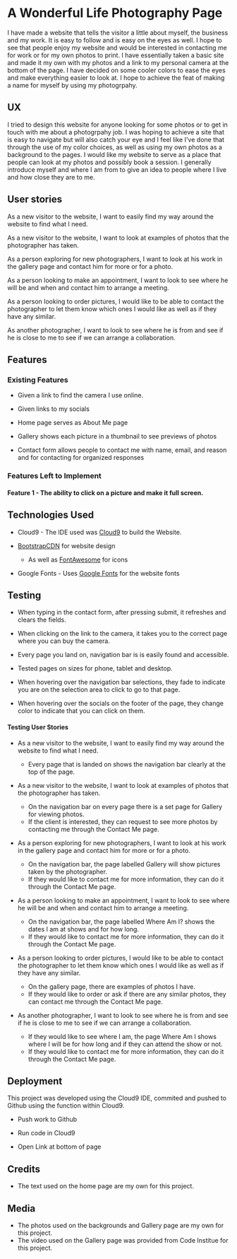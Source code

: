 # A Wonderful Life Photography Page

I have made a website that tells the visitor a little about myself, the business and my work. It is easy to follow and is easy on the eyes as well. I hope to see that people enjoy my website and would be interested in contacting me for work or for my own photos to print. I have essentially taken a basic site and made it my own with my photos and a link to my personal camera at the bottom of the page. I have decided on some cooler colors to ease the eyes and make everything easier to look at. I hope to achieve the feat of making a name for myself by using my photogrpahy. 

## UX

I tried to design this website for anyone looking for some photos or to get in touch with me about a photogrpahy job. I was hoping to achieve a site that is easy to navigate but will also catch your eye and I feel like I've done that through the use of my color choices, as well as using my own photos as a background to the pages. I would like my website to serve as a place that people can look at my photos and possibly book a session. I generally introduce myself and where I am from to give an idea to people where I live and how close they are to me.

## User stories

As a new visitor to the website, I want to easily find my way around the website to find what I need.

As a new visitor to the website, I want to look at examples of photos that the photographer has taken.

As a person exploring for new photographers, I want to look at his work in the gallery page and contact him for more or for a photo.

As a person looking to make an appointment, I want to look to see where he will be and when and contact him to arrange a meeting.

As a person looking to order pictures, I would like to be able to contact the photographer to let them know which ones I would like as well as if they have any similar.

As another photographer, I want to look to see where he is from and see if he is close to me to see if we can arrange a collaboration.


## Features

### Existing Features

- Given a link to find the camera I use online.

- Given links to my socials

- Home page serves as About Me page

- Gallery shows each picture in a thumbnail to see previews of photos

- Contact form allows people to contact me with name, email, and reason and for contacting for organized responses

### Features Left to Implement

#### Feature 1 - The ability to click on a picture and make it full screen.

## Technologies Used

- Cloud9 - The IDE used was <a href=https://c9.io/benbourgeois>Cloud9</a> to build the Website.

- <a href=https://www.bootstrapcdn.com/>BootstrapCDN</a> for website design
    
    - As well as <a href=https://fontawesome.com/>FontAwesome</a> for icons

- Google Fonts - Uses <a href=https://fonts.google.com/>Google Fonts</a> for the website fonts

## Testing

- When typing in the contact form, after pressing submit, it refreshes and clears the fields.

- When clicking on the link to the camera, it takes you to the correct page where you can buy the camera.

- Every page you land on, navigation bar is is easily found and accessible.

- Tested pages on sizes for phone, tablet and desktop.

- When hovering over the navigation bar selections, they fade to indicate you are on the selection area to click to go to that page.

- When hovering over the socials on the footer of the page, they change color to indicate that you can click on them.

#### Testing User Stories

- As a new visitor to the website, I want to easily find my way around the website to find what I need.

    - Every page that is landed on shows the navigation bar clearly at the top of the page.

- As a new visitor to the website, I want to look at examples of photos that the photographer has taken.

    - On the navigation bar on every page there is a set page for Gallery for viewing photos.
    - If the client is interested, they can request to see more photos by contacting me through the Contact Me page.
    
- As a person exploring for new photographers, I want to look at his work in the gallery page and contact him for more or for a photo.

    - On the navigation bar, the page labelled Gallery will show pictures taken by the photographer.
    - If they would like to contact me for more information, they can do it through the Contact Me page.
    
- As a person looking to make an appointment, I want to look to see where he will be and when and contact him to arrange a meeting.

    - On the navigation bar, the page labelled Where Am I? shows the dates I am at shows and for how long.
    - If they would like to contact me for more information, they can do it through the Contact Me page.
    
- As a person looking to order pictures, I would like to be able to contact the photographer to let them know which ones I would like as well as if they have any similar.
    - On the gallery page, there are examples of photos I have.
    - If they would like to order or ask if there are any similar photos, they can contact me through the Contact Me page.

- As another photographer, I want to look to see where he is from and see if he is close to me to see if we can arrange a collaboration.
    - If they would like to see where I am, the page Where Am I shows where I will be for how long and if they can attend the show or not.
    - If they would like to contact me for more information, they can do it through the Contact Me page.

## Deployment
This project was developed using the Cloud9 IDE, commited and pushed to Github using the function within Cloud9.

- Push work to Github

- Run code in Cloud9

- Open Link at bottom of page

## Credits

- The text used on the home page are my own for this project.

## Media

- The photos used on the backgrounds and Gallery page are my own for this project.
- The video used on the Gallery page was provided from Code Institue for this project.